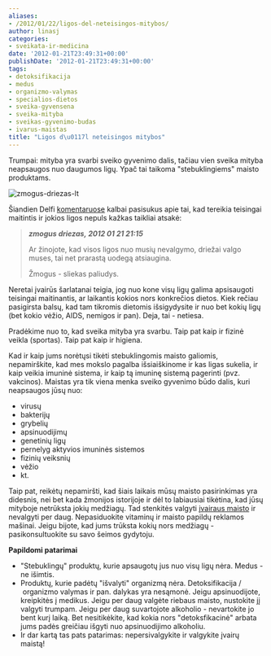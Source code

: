 ```yaml
---
aliases:
- /2012/01/22/ligos-del-neteisingos-mitybos/
author: linasj
categories:
- sveikata-ir-medicina
date: '2012-01-21T23:49:31+00:00'
publishDate: '2012-01-21T23:49:31+00:00'
tags:
- detoksifikacija
- medus
- organizmo-valymas
- specialios-dietos
- sveika-gyvensena
- sveika-mityba
- sveikas-gyvenimo-budas
- ivarus-maistas
title: "Ligos d\u0117l neteisingos mitybos"
---
```

Trumpai: mityba yra svarbi sveiko gyvenimo dalis, tačiau vien sveika mityba neapsaugos nuo daugumos ligų. Ypač tai taikoma "stebuklingiems" maisto produktams.

![zmogus-driezas-lt](http://static.zooomr.com/images/10152403_c0c74da8ea_o.jpg)

Šiandien Delfi [komentaruose](http://www.delfi.lt/news/daily/Health/is-naturaliu-gydymo-budu-lietuvoje-populiariausios-vaistazoles-biciu-produktai-ir-masazas.d?id=54493517&com=1) kalbai pasisukus apie tai, kad tereikia teisingai maitintis ir jokios ligos nepuls kažkas taikliai atsakė:

> ***zmogus driezas, 2012 01 21 21:15***
> 
> Ar žinojote, kad visos ligos nuo musių nevalgymo, driežai valgo muses, tai net prarastą uodegą atsiaugina.
> 
> Žmogus - sliekas paliudys.


Neretai įvairūs šarlatanai teigia, jog nuo kone visų ligų galima apsisaugoti teisingai maitinantis, ar laikantis kokios nors konkrečios dietos. Kiek rečiau pasigirsta balsų, kad tam tikromis dietomis išsigydysite ir nuo bet kokių ligų (bet kokio vėžio, AIDS, nemigos ir pan). Deja, tai - netiesa.

Pradėkime nuo to, kad sveika mityba yra svarbu. Taip pat kaip ir fizinė veikla (sportas). Taip pat kaip ir higiena.

Kad ir kaip jums norėtųsi tikėti stebuklingomis maisto galiomis, nepamirškite, kad mes mokslo pagalba išsiaiškinome ir kas ligas sukelia, ir kaip veikia imuninė sistema, ir kaip tą imuninę sistemą pagerinti (pvz. vakcinos). Maistas yra tik viena menka sveiko gyvenimo būdo dalis, kuri neapsaugos jūsų nuo:
* virusų
* bakterijų
* grybelių
* apsinuodijimų
* genetinių ligų
* pernelyg aktyvios imuninės sistemos
* fizinių veiksnių
* vėžio
* kt.


Taip pat, reikėtų nepamiršti, kad šiais laikais mūsų maisto pasirinkimas yra didesnis, nei bet kada žmonijos istorijoje ir dėl to labiausiai tikėtina, kad jūsų mityboje netrūksta jokių medžiagų. Tad stenkitės valgyti [įvairaus maisto](http://www.smlpc.lt/media/image/Skyriu/Mityba_fiz_aktyvumas/Maisto_pasirinkimo_piramide..jpg) ir nevalgyti per daug. Nepasiduokite vitaminų ir maisto papildų reklamos mašinai. Jeigu bijote, kad jums trūksta kokių nors medžiagų - pasikonsultuokite su savo šeimos gydytoju.

**Papildomi patarimai**
* "Stebuklingų" produktų, kurie apsaugotų jus nuo visų ligų nėra. Medus - ne išimtis.
* Produktų, kurie padėtų "išvalyti" organizmą nėra. Detoksifikacija /  organizmo valymas ir pan. dalykas yra nesąmonė. Jeigu apsinuodijote, kreipkitės į medikus. Jeigu per daug valgėte riebaus maisto, nustokite jį valgyti trumpam. Jeigu per daug suvartojote alkoholio - nevartokite jo bent kurį laiką. Bet nesitikėkite, kad kokia nors "detoksfikacinė" arbata jums padės greičiau išgyti nuo apsinuodijimo alkoholiu.
* Ir dar kartą tas pats patarimas: nepersivalgykite ir valgykite įvairų maistą!

